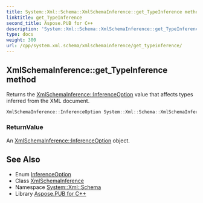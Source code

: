```yaml
---
title: System::Xml::Schema::XmlSchemaInference::get_TypeInference method
linktitle: get_TypeInference
second_title: Aspose.PUB for C++
description: 'System::Xml::Schema::XmlSchemaInference::get_TypeInference method. Returns the XmlSchemaInference::InferenceOption value that affects types inferred from the XML document in C++.'
type: docs
weight: 300
url: /cpp/system.xml.schema/xmlschemainference/get_typeinference/
---
```

## XmlSchemaInference::get_TypeInference method


Returns the [XmlSchemaInference::InferenceOption](../inferenceoption/) value that affects types inferred from the XML document.

```cpp
XmlSchemaInference::InferenceOption System::Xml::Schema::XmlSchemaInference::get_TypeInference()
```


### ReturnValue

An [XmlSchemaInference::InferenceOption](../inferenceoption/) object.

## See Also

* Enum [InferenceOption](../inferenceoption/)
* Class [XmlSchemaInference](../)
* Namespace [System::Xml::Schema](../../)
* Library [Aspose.PUB for C++](../../../)
